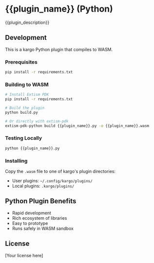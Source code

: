 # {{plugin_name}} (Python)

{{plugin_description}}

## Development

This is a kargo Python plugin that compiles to WASM.

### Prerequisites

```bash
pip install -r requirements.txt
```

### Building to WASM

```bash
# Install Extism PDK
pip install -r requirements.txt

# Build the plugin
python build.py

# Or directly with extism-pdk
extism-pdk-python build {{plugin_name}}.py -o {{plugin_name}}.wasm
```

### Testing Locally

```bash
python {{plugin_name}}.py
```

### Installing

Copy the `.wasm` file to one of kargo's plugin directories:
- User plugins: `~/.config/kargo/plugins/`
- Local plugins: `.kargo/plugins/`

## Python Plugin Benefits

- Rapid development
- Rich ecosystem of libraries
- Easy to prototype
- Runs safely in WASM sandbox

## License

[Your license here]